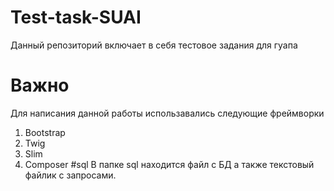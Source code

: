 # Test-task-SUAI
Данный репозиторий включает в себя тестовое задания для гуапа
# Важно
Для написания данной работы использавались следующие фреймворки
1.  Bootstrap
2.  Twig 
3.  Slim 
4.  Composer
#sql
В папке sql находится файл с БД  а также текстовый файлик с запросами.
